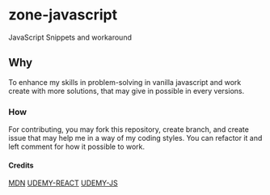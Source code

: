 # zone-javascript

JavaScript Snippets and workaround

## Why

To enhance my skills in problem-solving in vanilla javascript and work create with more solutions, that may give in possible in every versions.

### How

For contributing, you may fork this repository, create branch, and create issue that may help me in a way of my coding styles.
You can refactor it and left comment for how it possible to work.

#### Credits
[MDN](https://developer.mozilla.org/) 
[UDEMY-REACT](https://www.udemy.com/course/the-ultimate-react-course/)
[UDEMY-JS](https://www.udemy.com/course/the-complete-javascript-course/?couponCode=ST15MT31224)